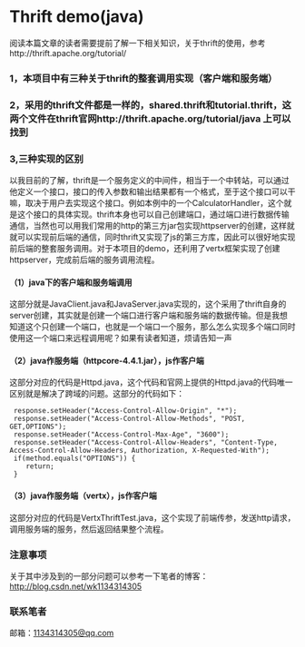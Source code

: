 Thrift demo(java)
========

阅读本篇文章的读者需要提前了解一下相关知识，关于thrift的使用，参考http://thrift.apache.org/tutorial/

### 1，本项目中有三种关于thrift的整套调用实现（客户端和服务端）

### 2，采用的thrift文件都是一样的，shared.thrift和tutorial.thrift，这两个文件在thrift官网http://thrift.apache.org/tutorial/java 上可以找到

### 3,三种实现的区别

   以我目前的了解，thrift是一个服务定义的中间件，相当于一个中转站，可以通过他定义一个接口，接口的传入参数和输出结果都有一个格式，至于这个接口可以干嘛，取决于用户去实现这个接口。例如本例中的一个CalculatorHandler，这个就是这个接口的具体实现。thrift本身也可以自己创建端口，通过端口进行数据传输通信，当然也可以用我们常用的http的第三方jar包实现httpserver的创建，这样就就可以实现前后端的通信，同时thrift又实现了js的第三方库，因此可以很好地实现前后端的整套服务调用。对于本项目的demo，还利用了vertx框架实现了创建httpserver，完成前后端的服务调用流程。
   
#### （1）java下的客户端和服务端调用
这部分就是JavaClient.java和JavaServer.java实现的，这个采用了thrift自身的server创建，其实就是创建一个端口进行客户端和服务端的数据传输。但是我想知道这个只创建一个端口，也就是一个端口一个服务，那么怎么实现多个端口同时使用这一个端口来远程调用呢？如果有读者知道，烦请告知一声

#### （2）java作服务端（httpcore-4.4.1.jar），js作客户端
这部分对应的代码是Httpd.java，这个代码和官网上提供的Httpd.java的代码唯一区别就是解决了跨域的问题。这部分的代码如下：
```
 response.setHeader("Access-Control-Allow-Origin", "*");
 response.setHeader("Access-Control-Allow-Methods", "POST, GET,OPTIONS");
 response.setHeader("Access-Control-Max-Age", "3600");
 response.setHeader("Access-Control-Allow-Headers", "Content-Type, Access-Control-Allow-Headers, Authorization, X-Requested-With");
 if(method.equals("OPTIONS")) {
    return;
 }
 ```
#### （3）java作服务端（vertx），js作客户端
这部分对应的代码是VertxThriftTest.java，这个实现了前端传参，发送http请求，调用服务端的服务，然后返回结果整个流程。

### 注意事项
关于其中涉及到的一部分问题可以参考一下笔者的博客：http://blog.csdn.net/wk1134314305

### 联系笔者
邮箱：1134314305@qq.com

